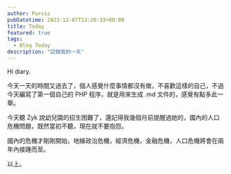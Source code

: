 ```yaml
---
author: Parvis
pubDatetime: 2023-12-07T13:26:33+00:00
title: Today
featured: true
tags:
  - Blog Today
description: "記錄我的一天"
---
```


Hi diary.     

今天一天的時間又過去了，個人感覺什麼事情都沒有做，不喜歡這樣的自己，不過今天編寫了第一個自己的 PHP 程序，就是用來生成 .md 文件的，感覺有點多此一舉。    

今天聽 Zyk 說幼兒園的招生困難了，還記得我幾個月前提醒過她的，國內的人口危機問題，既然當初不聽，現在就不要抱怨。    

國內的危機才剛剛開始，地緣政治危機，經濟危機，金融危機，人口危機將會在兩年內接踵而至。    

以上。    